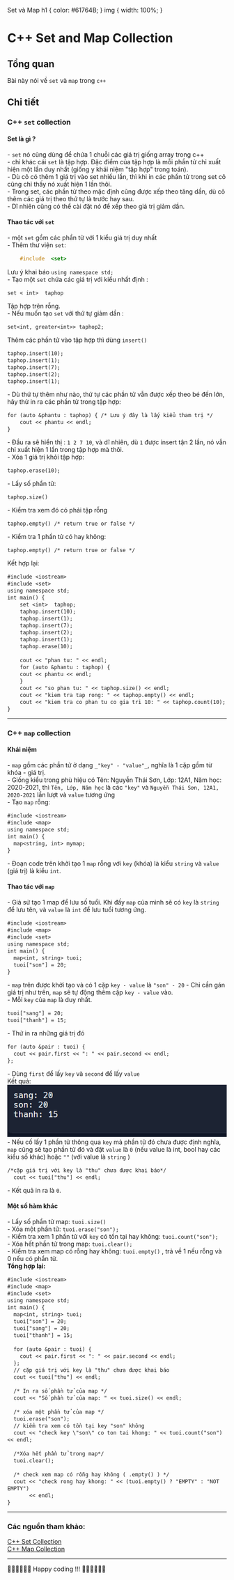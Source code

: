   Set và Map   h1 { color: #61764B; } img { width: 100%; }

C++ Set and Map Collection
==========================

Tổng quan
---------

Bài này nói về `set` và `map` trong `c++`

Chi tiết
---------

### C++ `set` collection

#### Set là gì ?

\- `set` nó cũng dùng để chứa 1 chuỗi các giá trị giống array trong c++  
\- chỉ khác cái `set` là tập hợp. Đặc điểm của tập hợp là mỗi phần tử chỉ xuất hiện một lần duy nhất (giống y khái niệm "tập hợp" trong toán).  
\- Dù cô có thêm 1 giá trị vào set nhiều lần, thì khi in các phần tử trong set cô cũng chỉ thấy nó xuất hiện 1 lần thôi.  
\- Trong set, các phần tử theo mặc định cũng được xếp theo tăng dần, dù cô thêm các giá trị theo thứ tự là trước hay sau.  
\- Dĩ nhiên cũng có thể cài đặt nó để xếp theo giá trị giảm dần.

#### Thao tác với `set`

\- một `set` gồm các phần tử với 1 kiểu giá trị duy nhất  
\- Thêm thư viện `set`:
```cpp
    #include  <set>  
```
Lưu ý khai báo `using namespace std;`  
\- Tạo một `set` chứa các giá trị với kiểu nhất định :  

    set < int>  taphop

Tập hợp trên rỗng.  
\- Nếu muốn tạo `set` với thứ tự giảm dần :

    set<int, greater<int>> taphop2;

Thêm các phần tử vào tập hợp thì dùng `insert()`

    taphop.insert(10); 
    taphop.insert(1);
    taphop.insert(7);
    taphop.insert(2);
    taphop.insert(1);

  
\- Dù thứ tự thêm như nào, thứ tự các phần tử vẫn được xếp theo bé đến lớn, hãy thử in ra các phần tử trong tập hợp:

    for (auto &phantu : taphop) { /* Lưu ý đây là lấy kiểu tham trị */ 
        cout << phantu << endl;
    } 

  
\- Đầu ra sẽ hiển thị : `1 2 7 10`, và dĩ nhiên, dù `1` được insert tận 2 lần, nó vẫn chỉ xuất hiện 1 lần trong tập hợp mà thôi.  
\- Xóa 1 giá trị khỏi tập hợp:

    taphop.erase(10);

  
\- Lấy số phần tử:

    taphop.size()

  
\- Kiểm tra xem đó có phải tập rỗng

    taphop.empty() /* return true or false */

  
\- Kiểm tra 1 phần tử có hay không:

    taphop.empty() /* return true or false */

  
Kết hợp lại:

    #include <iostream> 
    #include <set>
    using namespace std;
    int main() {
        set <int>  taphop;
        taphop.insert(10);
        taphop.insert(1);
        taphop.insert(7);
        taphop.insert(2);
        taphop.insert(1);
        taphop.erase(10);
                            
        cout << "phan tu: " << endl;
        for (auto &phantu : taphop) {
        cout << phantu << endl;
        }                
        cout << "so phan tu: " << taphop.size() << endl;                   
        cout << "kiem tra tap rong: " << taphop.empty() << endl;
        cout << "kiem tra co phan tu co gia tri 10: " << taphop.count(10);
    }
                    

* * *

### C++ `map` collection

#### Khái niệm

\- `map` gồm các phần tử ở dạng `_"key" - "value"_`, nghĩa là 1 cặp gồm từ khóa - giá trị.  
\- Giống kiểu trong phù hiệu có Tên: Nguyễn Thái Sơn, Lớp: 12A1, Năm học: 2020-2021, thì `Tên, Lớp, Năm học` là các `"key"` và `Nguyễn Thái Sơn, 12A1, 2020-2021` lần lượt và `value` tương ứng  
\- Tạo `map` rỗng:

    #include <iostream>
    #include <map>
    using namespace std;
    int main() { 
      map<string, int> mymap; 
    }

  
\- Đoạn code trên khởi tạo 1 `map` rỗng với `key` (khóa) là kiểu `string` và `value` (giá trị) là kiểu `int`.

#### Thao tác với `map`

\- Giả sử tạo 1 map để lưu số tuổi. Khi đấy `map` của mình sẽ có `key` là `string` để lưu tên, và `value` là `int` để lưu tuổi tương ứng.

    #include <iostream>
    #include <map>
    #include <set>
    using namespace std;
    int main() {
      map<int, string> tuoi;
      tuoi["son"] = 20;
    }

\- `map` trên được khởi tạo và có 1 cặp `key - value` là `"son" - 20` - Chỉ cần gán giá trị như trên, `map` sẽ tự động thêm cặp `key - value` vào.  
\- Mỗi `key` của `map` là duy nhất.

    tuoi["sang"] = 20;
    tuoi["thanh"] = 15;

\- Thử in ra những giá trị đó

    for (auto &pair : tuoi) {
      cout << pair.first << ": " << pair.second << endl;
    }; 

\- Dùng `first` để lấy `key` và `second` để lấy `value`  
Kết quả: ![console](map_1.png) - Nếu cố lấy 1 phần tử thông qua `key` mà phần tử đó chưa được định nghĩa, `map` cũng sẽ tạo phần tử đó và đặt `value` là `0` (nếu value là int, bool hay các kiểu số khác) hoặc `""` (với value là `string` )

    /*cặp giá trị với key là "thu" chưa được khai báo*/ 
      cout << tuoi["thu"] << endl;

\- Kết quả in ra là `0`.

#### Một số hàm khác

\- Lấy số phần tử map: `tuoi.size()`  
\- Xóa một phần tử: `tuoi.erase("son");`  
\- Kiểm tra xem 1 phần tử với `key` có tồn tại hay không: `tuoi.count("son");`  
\- Xóa hết phần tử trong map: `tuoi.clear();`  
\- Kiểm tra xem map có rỗng hay không: `tuoi.empty()` , trả về 1 nếu rỗng và 0 nếu có phần tử.  
**Tổng hợp lại:**

    #include <iostream>
    #include <map>
    #include <set>
    using namespace std;
    int main() {
      map<int, string> tuoi;
      tuoi["son"] = 20;
      tuoi["sang"] = 20;
      tuoi["thanh"] = 15;
                  
      for (auto &pair : tuoi) {
        cout << pair.first << ": " << pair.second << endl;
      };
      // cặp giá trị với key là "thu" chưa được khai báo
      cout << tuoi["thu"] << endl;
                  
      /* In ra số phần tử của map */
      cout << "Số phần tử của map: " << tuoi.size() << endl;
                  
      /* xóa một phần tử của map */
      tuoi.erase("son");
      // kiểm tra xem có tồn tại key "son" không
      cout << "check key \"son\" co ton tai khong: " << tuoi.count("son") << endl;
                  
      /*Xóa hết phần tử trong map*/
      tuoi.clear();
                  
      /* check xem map có rỗng hay không ( .empty() ) */
      cout << "check rong hay khong: " << (tuoi.empty() ? "EMPTY" : "NOT EMPTY")
           << endl;
    }
    

* * *

### Các nguồn tham khảo:

[C++ Set Collection](https://www.geeksforgeeks.org/set-in-cpp-stl/)  
[C++ Map Collection](https://www.geeksforgeeks.org/map-associative-containers-the-c-standard-template-library-stl/)

* * *

🧑‍💻🧑‍💻🧑‍💻 Happy coding !!! 🧑‍💻🧑‍💻🧑‍💻
